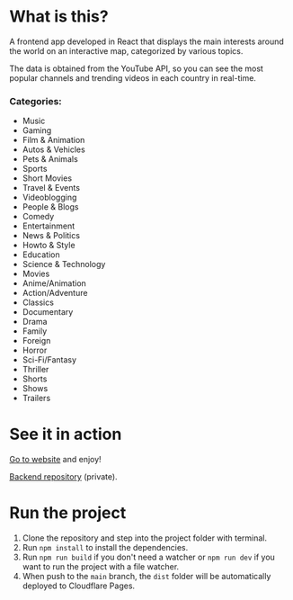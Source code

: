 # What is this?

A frontend app developed in React that displays the main interests around the world on an interactive map, categorized by various topics.

The data is obtained from the YouTube API, so you can see the most popular channels and trending videos in each country in real-time.

### Categories:

* Music
* Gaming
* Film & Animation
* Autos & Vehicles
* Pets & Animals
* Sports
* Short Movies
* Travel & Events
* Videoblogging
* People & Blogs
* Comedy
* Entertainment
* News & Politics
* Howto & Style
* Education
* Science & Technology
* Movies
* Anime/Animation
* Action/Adventure
* Classics
* Documentary
* Drama
* Family
* Foreign
* Horror
* Sci-Fi/Fantasy
* Thriller
* Shorts
* Shows
* Trailers

# See it in action

[Go to website](https://worldinterests.midri.net/) and enjoy!

[Backend repository](https://github.com/adrianahdez/world-interests-backend) (private).

# Run the project

1. Clone the repository and step into the project folder with terminal.
2. Run `npm install` to install the dependencies.
3. Run `npm run build` if you don't need a watcher or `npm run dev` if you want to run the project with a file watcher.
4. When push to the `main` branch, the `dist` folder will be automatically deployed to Cloudflare Pages.